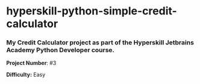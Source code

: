 # hyperskill-python-simple-credit-calculator
### My Credit Calculator project as part of the Hyperskill Jetbrains Academy Python Developer course.

**Project Number**: #3

**Difficulty:** Easy
